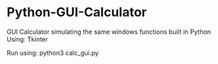 # Python-GUI-Calculator
GUI Calculator simulating the same windows functions built in Python Using: Tkinter

Run using: python3 calc_gui.py
